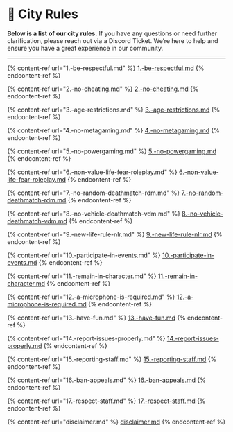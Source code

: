 # 📔 City Rules

**Below is a list of our city rules.** If you have any questions or need further clarification, please reach out via a Discord Ticket. We’re here to help and ensure you have a great experience in our community.

***



{% content-ref url="1.-be-respectful.md" %}
[1.-be-respectful.md](1.-be-respectful.md)
{% endcontent-ref %}

{% content-ref url="2.-no-cheating.md" %}
[2.-no-cheating.md](2.-no-cheating.md)
{% endcontent-ref %}

{% content-ref url="3.-age-restrictions.md" %}
[3.-age-restrictions.md](3.-age-restrictions.md)
{% endcontent-ref %}

{% content-ref url="4.-no-metagaming.md" %}
[4.-no-metagaming.md](4.-no-metagaming.md)
{% endcontent-ref %}

{% content-ref url="5.-no-powergaming.md" %}
[5.-no-powergaming.md](5.-no-powergaming.md)
{% endcontent-ref %}

{% content-ref url="6.-non-value-life-fear-roleplay.md" %}
[6.-non-value-life-fear-roleplay.md](6.-non-value-life-fear-roleplay.md)
{% endcontent-ref %}

{% content-ref url="7.-no-random-deathmatch-rdm.md" %}
[7.-no-random-deathmatch-rdm.md](7.-no-random-deathmatch-rdm.md)
{% endcontent-ref %}

{% content-ref url="8.-no-vehicle-deathmatch-vdm.md" %}
[8.-no-vehicle-deathmatch-vdm.md](8.-no-vehicle-deathmatch-vdm.md)
{% endcontent-ref %}

{% content-ref url="9.-new-life-rule-nlr.md" %}
[9.-new-life-rule-nlr.md](9.-new-life-rule-nlr.md)
{% endcontent-ref %}

{% content-ref url="10.-participate-in-events.md" %}
[10.-participate-in-events.md](10.-participate-in-events.md)
{% endcontent-ref %}

{% content-ref url="11.-remain-in-character.md" %}
[11.-remain-in-character.md](11.-remain-in-character.md)
{% endcontent-ref %}

{% content-ref url="12.-a-microphone-is-required.md" %}
[12.-a-microphone-is-required.md](12.-a-microphone-is-required.md)
{% endcontent-ref %}

{% content-ref url="13.-have-fun.md" %}
[13.-have-fun.md](13.-have-fun.md)
{% endcontent-ref %}

{% content-ref url="14.-report-issues-properly.md" %}
[14.-report-issues-properly.md](14.-report-issues-properly.md)
{% endcontent-ref %}

{% content-ref url="15.-reporting-staff.md" %}
[15.-reporting-staff.md](15.-reporting-staff.md)
{% endcontent-ref %}

{% content-ref url="16.-ban-appeals.md" %}
[16.-ban-appeals.md](16.-ban-appeals.md)
{% endcontent-ref %}

{% content-ref url="17.-respect-staff.md" %}
[17.-respect-staff.md](17.-respect-staff.md)
{% endcontent-ref %}

{% content-ref url="disclaimer.md" %}
[disclaimer.md](disclaimer.md)
{% endcontent-ref %}
